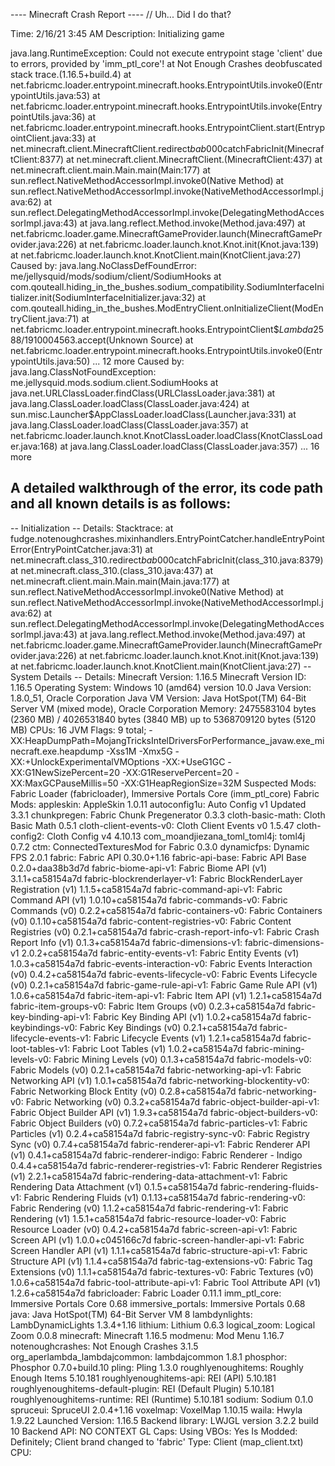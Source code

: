 ---- Minecraft Crash Report ----
// Uh... Did I do that?

Time: 2/16/21 3:45 AM
Description: Initializing game

java.lang.RuntimeException: Could not execute entrypoint stage 'client' due to errors, provided by 'imm_ptl_core'!
	at Not Enough Crashes deobfuscated stack trace.(1.16.5+build.4)
	at net.fabricmc.loader.entrypoint.minecraft.hooks.EntrypointUtils.invoke0(EntrypointUtils.java:53)
	at net.fabricmc.loader.entrypoint.minecraft.hooks.EntrypointUtils.invoke(EntrypointUtils.java:36)
	at net.fabricmc.loader.entrypoint.minecraft.hooks.EntrypointClient.start(EntrypointClient.java:33)
	at net.minecraft.client.MinecraftClient.redirect$bab000$catchFabricInit(MinecraftClient:8377)
	at net.minecraft.client.MinecraftClient.<init>(MinecraftClient:437)
	at net.minecraft.client.main.Main.main(Main:177)
	at sun.reflect.NativeMethodAccessorImpl.invoke0(Native Method)
	at sun.reflect.NativeMethodAccessorImpl.invoke(NativeMethodAccessorImpl.java:62)
	at sun.reflect.DelegatingMethodAccessorImpl.invoke(DelegatingMethodAccessorImpl.java:43)
	at java.lang.reflect.Method.invoke(Method.java:497)
	at net.fabricmc.loader.game.MinecraftGameProvider.launch(MinecraftGameProvider.java:226)
	at net.fabricmc.loader.launch.knot.Knot.init(Knot.java:139)
	at net.fabricmc.loader.launch.knot.KnotClient.main(KnotClient.java:27)
Caused by: java.lang.NoClassDefFoundError: me/jellysquid/mods/sodium/client/SodiumHooks
	at com.qouteall.hiding_in_the_bushes.sodium_compatibility.SodiumInterfaceInitializer.init(SodiumInterfaceInitializer.java:32)
	at com.qouteall.hiding_in_the_bushes.ModEntryClient.onInitializeClient(ModEntryClient.java:71)
	at net.fabricmc.loader.entrypoint.minecraft.hooks.EntrypointClient$$Lambda$2588/1910004563.accept(Unknown Source)
	at net.fabricmc.loader.entrypoint.minecraft.hooks.EntrypointUtils.invoke0(EntrypointUtils.java:50)
	... 12 more
Caused by: java.lang.ClassNotFoundException: me.jellysquid.mods.sodium.client.SodiumHooks
	at java.net.URLClassLoader.findClass(URLClassLoader.java:381)
	at java.lang.ClassLoader.loadClass(ClassLoader.java:424)
	at sun.misc.Launcher$AppClassLoader.loadClass(Launcher.java:331)
	at java.lang.ClassLoader.loadClass(ClassLoader.java:357)
	at net.fabricmc.loader.launch.knot.KnotClassLoader.loadClass(KnotClassLoader.java:168)
	at java.lang.ClassLoader.loadClass(ClassLoader.java:357)
	... 16 more


A detailed walkthrough of the error, its code path and all known details is as follows:
---------------------------------------------------------------------------------------

-- Initialization --
Details:
Stacktrace:
	at fudge.notenoughcrashes.mixinhandlers.EntryPointCatcher.handleEntryPointError(EntryPointCatcher.java:31)
	at net.minecraft.class_310.redirect$bab000$catchFabricInit(class_310.java:8379)
	at net.minecraft.class_310.<init>(class_310.java:437)
	at net.minecraft.client.main.Main.main(Main.java:177)
	at sun.reflect.NativeMethodAccessorImpl.invoke0(Native Method)
	at sun.reflect.NativeMethodAccessorImpl.invoke(NativeMethodAccessorImpl.java:62)
	at sun.reflect.DelegatingMethodAccessorImpl.invoke(DelegatingMethodAccessorImpl.java:43)
	at java.lang.reflect.Method.invoke(Method.java:497)
	at net.fabricmc.loader.game.MinecraftGameProvider.launch(MinecraftGameProvider.java:226)
	at net.fabricmc.loader.launch.knot.Knot.init(Knot.java:139)
	at net.fabricmc.loader.launch.knot.KnotClient.main(KnotClient.java:27)
-- System Details --
Details:
	Minecraft Version: 1.16.5
	Minecraft Version ID: 1.16.5
	Operating System: Windows 10 (amd64) version 10.0
	Java Version: 1.8.0_51, Oracle Corporation
	Java VM Version: Java HotSpot(TM) 64-Bit Server VM (mixed mode), Oracle Corporation
	Memory: 2475583104 bytes (2360 MB) / 4026531840 bytes (3840 MB) up to 5368709120 bytes (5120 MB)
	CPUs: 16
	JVM Flags: 9 total; -XX:HeapDumpPath=MojangTricksIntelDriversForPerformance_javaw.exe_minecraft.exe.heapdump -Xss1M -Xmx5G -XX:+UnlockExperimentalVMOptions -XX:+UseG1GC -XX:G1NewSizePercent=20 -XX:G1ReservePercent=20 -XX:MaxGCPauseMillis=50 -XX:G1HeapRegionSize=32M
	Suspected Mods: Fabric Loader (fabricloader), Immersive Portals Core (imm_ptl_core)
	Fabric Mods: 
		appleskin: AppleSkin 1.0.11
		autoconfig1u: Auto Config v1 Updated 3.3.1
		chunkpregen: Fabric Chunk Pregenerator 0.3.3
		cloth-basic-math: Cloth Basic Math 0.5.1
		cloth-client-events-v0: Cloth Client Events v0 1.5.47
		cloth-config2: Cloth Config v4 4.10.13
		com_moandjiezana_toml_toml4j: toml4j 0.7.2
		ctm: ConnectedTexturesMod for Fabric 0.3.0
		dynamicfps: Dynamic FPS 2.0.1
		fabric: Fabric API 0.30.0+1.16
		fabric-api-base: Fabric API Base 0.2.0+daa38b3d7d
		fabric-biome-api-v1: Fabric Biome API (v1) 3.1.1+ca58154a7d
		fabric-blockrenderlayer-v1: Fabric BlockRenderLayer Registration (v1) 1.1.5+ca58154a7d
		fabric-command-api-v1: Fabric Command API (v1) 1.0.10+ca58154a7d
		fabric-commands-v0: Fabric Commands (v0) 0.2.2+ca58154a7d
		fabric-containers-v0: Fabric Containers (v0) 0.1.10+ca58154a7d
		fabric-content-registries-v0: Fabric Content Registries (v0) 0.2.1+ca58154a7d
		fabric-crash-report-info-v1: Fabric Crash Report Info (v1) 0.1.3+ca58154a7d
		fabric-dimensions-v1: fabric-dimensions-v1 2.0.2+ca58154a7d
		fabric-entity-events-v1: Fabric Entity Events (v1) 1.0.3+ca58154a7d
		fabric-events-interaction-v0: Fabric Events Interaction (v0) 0.4.2+ca58154a7d
		fabric-events-lifecycle-v0: Fabric Events Lifecycle (v0) 0.2.1+ca58154a7d
		fabric-game-rule-api-v1: Fabric Game Rule API (v1) 1.0.6+ca58154a7d
		fabric-item-api-v1: Fabric Item API (v1) 1.2.1+ca58154a7d
		fabric-item-groups-v0: Fabric Item Groups (v0) 0.2.3+ca58154a7d
		fabric-key-binding-api-v1: Fabric Key Binding API (v1) 1.0.2+ca58154a7d
		fabric-keybindings-v0: Fabric Key Bindings (v0) 0.2.1+ca58154a7d
		fabric-lifecycle-events-v1: Fabric Lifecycle Events (v1) 1.2.1+ca58154a7d
		fabric-loot-tables-v1: Fabric Loot Tables (v1) 1.0.2+ca58154a7d
		fabric-mining-levels-v0: Fabric Mining Levels (v0) 0.1.3+ca58154a7d
		fabric-models-v0: Fabric Models (v0) 0.2.1+ca58154a7d
		fabric-networking-api-v1: Fabric Networking API (v1) 1.0.1+ca58154a7d
		fabric-networking-blockentity-v0: Fabric Networking Block Entity (v0) 0.2.8+ca58154a7d
		fabric-networking-v0: Fabric Networking (v0) 0.3.2+ca58154a7d
		fabric-object-builder-api-v1: Fabric Object Builder API (v1) 1.9.3+ca58154a7d
		fabric-object-builders-v0: Fabric Object Builders (v0) 0.7.2+ca58154a7d
		fabric-particles-v1: Fabric Particles (v1) 0.2.4+ca58154a7d
		fabric-registry-sync-v0: Fabric Registry Sync (v0) 0.7.4+ca58154a7d
		fabric-renderer-api-v1: Fabric Renderer API (v1) 0.4.1+ca58154a7d
		fabric-renderer-indigo: Fabric Renderer - Indigo 0.4.4+ca58154a7d
		fabric-renderer-registries-v1: Fabric Renderer Registries (v1) 2.2.1+ca58154a7d
		fabric-rendering-data-attachment-v1: Fabric Rendering Data Attachment (v1) 0.1.5+ca58154a7d
		fabric-rendering-fluids-v1: Fabric Rendering Fluids (v1) 0.1.13+ca58154a7d
		fabric-rendering-v0: Fabric Rendering (v0) 1.1.2+ca58154a7d
		fabric-rendering-v1: Fabric Rendering (v1) 1.5.1+ca58154a7d
		fabric-resource-loader-v0: Fabric Resource Loader (v0) 0.4.2+ca58154a7d
		fabric-screen-api-v1: Fabric Screen API (v1) 1.0.0+c045166c7d
		fabric-screen-handler-api-v1: Fabric Screen Handler API (v1) 1.1.1+ca58154a7d
		fabric-structure-api-v1: Fabric Structure API (v1) 1.1.4+ca58154a7d
		fabric-tag-extensions-v0: Fabric Tag Extensions (v0) 1.1.1+ca58154a7d
		fabric-textures-v0: Fabric Textures (v0) 1.0.6+ca58154a7d
		fabric-tool-attribute-api-v1: Fabric Tool Attribute API (v1) 1.2.6+ca58154a7d
		fabricloader: Fabric Loader 0.11.1
		imm_ptl_core: Immersive Portals Core 0.68
		immersive_portals: Immersive Portals 0.68
		java: Java HotSpot(TM) 64-Bit Server VM 8
		lambdynlights: LambDynamicLights 1.3.4+1.16
		lithium: Lithium 0.6.3
		logical_zoom: Logical Zoom 0.0.8
		minecraft: Minecraft 1.16.5
		modmenu: Mod Menu 1.16.7
		notenoughcrashes: Not Enough Crashes 3.1.5
		org_aperlambda_lambdajcommon: lambdajcommon 1.8.1
		phosphor: Phosphor 0.7.0+build.10
		pling: Pling 1.3.0
		roughlyenoughitems: Roughly Enough Items 5.10.181
		roughlyenoughitems-api: REI (API) 5.10.181
		roughlyenoughitems-default-plugin: REI (Default Plugin) 5.10.181
		roughlyenoughitems-runtime: REI (Runtime) 5.10.181
		sodium: Sodium 0.1.0
		spruceui: SpruceUI 2.0.4+1.16
		voxelmap: VoxelMap 1.10.15
		waila: Hwyla 1.9.22
	Launched Version: 1.16.5
	Backend library: LWJGL version 3.2.2 build 10
	Backend API: NO CONTEXT
	GL Caps: 
	Using VBOs: Yes
	Is Modded: Definitely; Client brand changed to 'fabric'
	Type: Client (map_client.txt)
	CPU: <unknown>
